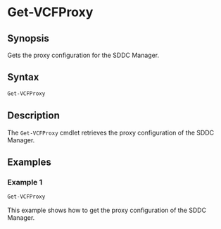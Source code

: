 # Get-VCFProxy

## Synopsis

Gets the proxy configuration for the SDDC Manager.

## Syntax

```powershell
Get-VCFProxy
```

## Description

The `Get-VCFProxy` cmdlet retrieves the proxy configuration of the SDDC Manager.

## Examples

### Example 1

```powershell
Get-VCFProxy
```

This example shows how to get the proxy configuration of the SDDC Manager.
